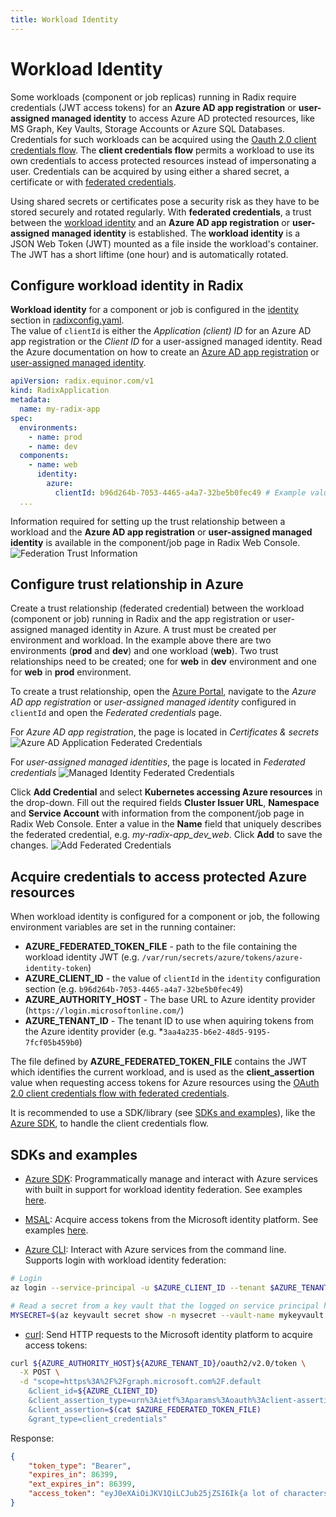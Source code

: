 ```yaml
---
title: Workload Identity
---
```

# Workload Identity

Some workloads (component or job replicas) running in Radix require credentials (JWT access tokens) for an **Azure AD app registration** or **user-assigned managed identity** to access Azure AD protected resources, like MS Graph, Key Vaults, Storage Accounts or Azure SQL Databases. Credentials for such workloads can be acquired using the [Oauth 2.0 client credentials flow](https://learn.microsoft.com/en-us/azure/active-directory/develop/v2-oauth2-client-creds-grant-flow). The **client credentials flow** permits a workload to use its own credentials to access protected resources instead of impersonating a user. Credentials can be acquired by using either a shared secret, a certificate or with [federated credentials](https://learn.microsoft.com/en-us/azure/active-directory/develop/v2-oauth2-client-creds-grant-flow#third-case-access-token-request-with-a-federated-credential).

Using shared secrets or certificates pose a security risk as they have to be stored securely and rotated regularly. With **federated credentials**, a trust between the [workload identity](https://learn.microsoft.com/en-us/azure/active-directory/develop/workload-identity-federation) and an **Azure AD app registration** or **user-assigned managed identity** is established. The **workload identity** is a JSON Web Token (JWT) mounted as a file inside the workload's container. The JWT has a short liftime (one hour) and is automatically rotated.

## Configure workload identity in Radix

**Workload identity** for a component or job is configured in the [identity](/radix-config/index.md#identity) section in [radixconfig.yaml](/radix-config/index.md).  
The value of `clientId` is either the *Application (client) ID* for an Azure AD app registration or the *Client ID* for a user-assigned managed identity. Read the Azure documentation on how to create an [Azure AD app registration](https://learn.microsoft.com/en-us/azure/active-directory/managed-identities-azure-resources/qs-configure-portal-windows-vm) or [user-assigned managed identity](https://learn.microsoft.com/en-us/azure/active-directory/managed-identities-azure-resources/overview).

```yaml
apiVersion: radix.equinor.com/v1
kind: RadixApplication
metadata:
  name: my-radix-app
spec:
  environments:
    - name: prod
    - name: dev
  components:
    - name: web
      identity:
        azure:
          clientId: b96d264b-7053-4465-a4a7-32be5b0fec49 # Example value only, must be changed
  ...
```

Information required for setting up the trust relationship between a workload and the **Azure AD app registration** or **user-assigned managed identity** is available in the component/job page in Radix Web Console.
![Federation Trust Information](./identity-web-console.png "Federation Trust Information")  

## Configure trust relationship in Azure

Create a trust relationship (federated credential) between the workload (component or job) running in Radix and the app registration or user-assigned managed identity in Azure. A trust must be created per environment and workload. In the example above there are two environments (**prod** and **dev**) and one workload (**web**). Two trust relationships need to be created; one for **web** in **dev** environment and one for **web** in **prod** environment.

To create a trust relationship, open the [Azure Portal](https://portal.azure.com/), navigate to the *Azure AD app registration* or *user-assigned managed identity* configured in `clientId` and open the *Federated credentials* page.

For *Azure AD app registration*, the page is located in *Certificates & secrets*
![Azure AD Application Federated Credentials](./azure-ad-app-federation.png "Azure AD Application Federated Credentials")  

For *user-assigned managed identities*, the page is located in *Federated credentials*
![Managed Identity Federated Credentials](./managed-identity-federation.png "Managed Identity Federated Credentials")  

Click **Add Credential** and select **Kubernetes accessing Azure resources** in the drop-down. Fill out the required fields **Cluster Issuer URL**, **Namespace** and **Service Account** with information from the component/job page in Radix Web Console. Enter a value in the **Name** field that uniquely describes the federated credential, e.g. *my-radix-app_dev_web*. Click **Add** to save the changes.
![Add Federated Credentials](./add-federated-credentials.png "Add Federated Credentials")  

## Acquire credentials to access protected Azure resources

When workload identity is configured for a component or job, the following environment variables are set in the running container:

- **AZURE_FEDERATED_TOKEN_FILE** - path to the file containing the workload identity JWT (e.g. `/var/run/secrets/azure/tokens/azure-identity-token`)
- **AZURE_CLIENT_ID** - the value of `clientId` in the `identity` configuration section (e.g. `b96d264b-7053-4465-a4a7-32be5b0fec49`)
- **AZURE_AUTHORITY_HOST** - The base URL to Azure identity provider (`https://login.microsoftonline.com/`)
- **AZURE_TENANT_ID** - The tenant ID to use when aquiring tokens from the Azure identity provider (e.g. *`3aa4a235-b6e2-48d5-9195-7fcf05b459b0`)

The file defined by **AZURE_FEDERATED_TOKEN_FILE** contains the JWT which identifies the current workload, and is used as the **client_assertion** value when requesting access tokens for Azure resources using the [OAuth 2.0 client credentials flow with federated credentials](https://learn.microsoft.com/en-us/azure/active-directory/develop/v2-oauth2-client-creds-grant-flow#third-case-access-token-request-with-a-federated-credential).

It is recommended to use a SDK/library (see [SDKs and examples](./#sdks-and-examples)), like the [Azure SDK](https://azure.github.io/azure-workload-identity/docs/topics/language-specific-examples/azure-identity-sdk.html), to handle the client credentials flow.

## SDKs and examples

- [Azure SDK](https://azure.microsoft.com/en-us/downloads/): Programmatically manage and interact with Azure services with built in support for workload identity federation. See examples [here](https://azure.github.io/azure-workload-identity/docs/topics/language-specific-examples/azure-identity-sdk.html).

- [MSAL](https://learn.microsoft.com/en-us/azure/active-directory/develop/msal-overview): Acquire access tokens from the Microsoft identity platform. See examples [here](https://azure.github.io/azure-workload-identity/docs/topics/language-specific-examples/msal.html).

- [Azure CLI](https://learn.microsoft.com/en-us/cli/azure/): Interact with Azure services from the command line. Supports login with workload identity federation:

```bash
# Login
az login --service-principal -u $AZURE_CLIENT_ID --tenant $AZURE_TENANT_ID --federated-token $(cat $AZURE_FEDERATED_TOKEN_FILE) --allow-no-subscriptions

# Read a secret from a key vault that the logged on service principal has access to
MYSECRET=$(az keyvault secret show -n mysecret --vault-name mykeyvault --query value -o tsv)
```

- [curl](https://curl.se/): Send HTTP requests to the Microsoft identity platform to acquire access tokens:

```bash
curl ${AZURE_AUTHORITY_HOST}${AZURE_TENANT_ID}/oauth2/v2.0/token \
  -X POST \
  -d "scope=https%3A%2F%2Fgraph.microsoft.com%2F.default
    &client_id=${AZURE_CLIENT_ID}
    &client_assertion_type=urn%3Aietf%3Aparams%3Aoauth%3Aclient-assertion-type%3Ajwt-bearer
    &client_assertion=$(cat $AZURE_FEDERATED_TOKEN_FILE)
    &grant_type=client_credentials"
```

Response:

```json
{
    "token_type": "Bearer",
    "expires_in": 86399,
    "ext_expires_in": 86399,
    "access_token": "eyJ0eXAiOiJKV1QiLCJub25jZSI6Ik{a lot of characters here}"
}
```
